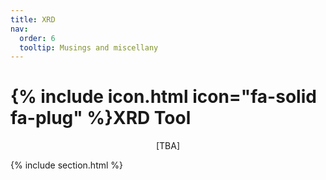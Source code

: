 ```yaml
---
title: XRD
nav:
  order: 6
  tooltip: Musings and miscellany
---
```


# {% include icon.html icon="fa-solid fa-plug" %}XRD Tool

<div style="text-align: center;">
[TBA]
</div>

{% include section.html %}